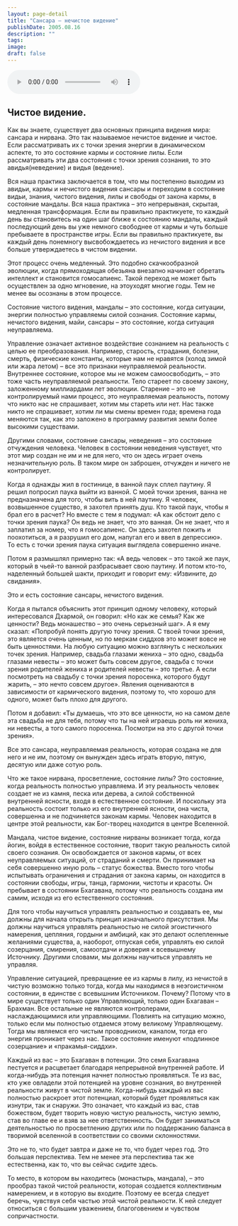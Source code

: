 ```yaml
---
layout: page-detail
title: "Сансара – нечистое видение"
publishDate: 2005.08.16
description: ""
tags:
image:
draft: false
---
```


<audio title="2005.08.16 - Сансара – нечистое видение.mp3" src="https://filer-api.advayta.org/v1.0/public/files/75571" controls=""></audio>

## 
##   **Чистое видение.**  
 Как вы знаете, существует два основных принципа видения мира: сансара и нирвана. Это так называемое нечистое видение и чистое. Если рассматривать их с точки зрения энергии в динамическом аспекте, то это состояние кармы и состояние лилы. Если рассматривать эти два состояния с точки зрения сознания, то это авидья(неведение) и видья (ведение).

 Вся наша практика заключается в том, что мы постепенно выходим из авидьи, кармы и нечистого видения сансары и переходим в состояние видьи, знания, чистого видения, лилы и свободы от закона кармы, в состояние мандалы. Вся наша практика – это непрерывная, скрытая, медленная трансформация. Если вы правильно практикуете, то каждый день вы становитесь на один шаг ближе к состоянию мандалы, каждый последующий день вы уже немного свободнее от кармы и чуть больше пребываете в пространстве игры. Если вы правильно практикуете, вы каждый день понемногу высвобождаетесь из нечистого видения и все больше утверждаетесь в чистом видении.

 Этот процесс очень медленный. Это подобно скачкообразной эволюции, когда прямоходящая обезьяна внезапно начинает обретать интеллект и становится гомосапиенс. Такой переход не может быть осуществлен за одно мгновение, на этоуходят многие годы. Тем не менее вы осознаны в этом процессе.

 Состояние чистого видения, мандалы – это состояние, когда ситуации, энергии полностью управляемы силой сознания. Состояние кармы, нечистого видения, майи, сансары – это состояние, когда ситуация неуправляема.

 Управление означает активное воздействие сознанием на реальность с целью ее преобразования. Например, старость, страдания, болезни, смерть, физические константы, которые нам не нравятся (холод зимой или жара летом) – все это признаки неуправляемой реальности. Внутреннее состояние, которое мы не можем самоосвободить, – это тоже часть неуправляемой реальности. Тело стареет по своему закону, заложенному миллиардами лет эволюции. Старение – это не контролируемый нами процесс, это неуправляемая реальность, потому что никто нас не спрашивает, хотим мы стареть или нет. Нас также никто не спрашивает, хотим ли мы смены времен года; времена года меняются так, как это заложено в программу развития земли более высокими существами.

 Другими словами, состояние сансары, неведения – это состояние отчуждения человека. Человек в состоянии неведения чувствует, что этот мир создан не им и не для него, что он здесь играет очень незначительную роль. В таком мире он заброшен, отчужден и ничего не контролирует.

 Когда я однажды жил в гостинице, в ванной паук сплел паутину. Я решил попросил паука выйти из ванной. С моей точки зрения, ванна не предназначена для того, чтобы вить в ней паутину. Я человек, возвышенное существо, я захотел принять душ. Кто такой паук, чтобы я брал его в расчет? Но вместе с тем я подумал: «А как обстоит дело с точки зрения паука? Он ведь не знает, что это ванная. Он не знает, что я заплатил за номер, что я гомосапиенс. Он здесь захотел пожить и поохотиться, а я разрушил его дом, напугал его и ввел в депрессию». То есть с точки зрения паука ситуация выглядела совершенно иначе.

 Потом я размышлял примерно так: «А ведь человек – это такой же паук, который в чьей-то ванной разбрасывает свою паутину. И потом кто-то, наделенный большей шакти, приходит и говорит ему: «Извините, до свидания».

 Это и есть состояние сансары, нечистого видения.

 Когда я пытался объяснить этот принцип одному человеку, который интересовался Дхармой, он говорил: «Но как же семья? Как же ценности? Ведь монашество – это очень серьезный шаг». А я ему сказал: «Попробуй понять другую точку зрения. С твоей точки зрения, это является очень ценным, но по меркам сиддхов это может вовсе не быть ценностями. На любую ситуацию можно взглянуть с нескольких точек зрения. Например, свадьба глазами жениха – это одно, свадьба глазами невесты – это может быть совсем другое, свадьба с точки зрения родителей жениха и родителей невесты – это третье. А если посмотреть на свадьбу с точки зрения поросенка, которого будут жарить, – это нечто совсем другое». Явления оцениваются в зависимости от кармического видения, поэтому то, что хорошо для одного, может быть плохо для другого.

 Потом я добавил: «Ты думаешь, что это все ценности, но на самом деле эта свадьба не для тебя, потому что ты на ней играешь роль ни жениха, ни невесты, а того самого поросенка. Посмотри на это с другой точки зрения».

 Все это сансара, неуправляемая реальность, которая создана не для него и не им, поэтому он вынужден здесь играть вторую, пятую, десятую или даже сотую роль.

 Что же такое нирвана, просветление, состояние лилы? Это состояние, когда реальность полностью управляема. И эту реальность человек создает не из камня, песка или дерева, а силой собственной внутренней ясности, входя в естественное состояние. И поскольку эта реальность состоит только из его внутренней ясности, она чиста, совершенна и не подчиняется законам кармы. Человек находится в центре этой реальности, как Бог-творец находится в центре Вселенной.

 Мандала, чистое видение, состояние нирваны возникает тогда, когда йогин, войдя в естественное состояние, творит такую реальность силой своего сознания. Он освобождается от законов кармы, от всех неуправляемых ситуаций, от страданий и смерти. Он принимает на себя совершенно иную роль – статус божества. Вместо того чтобы испытывать ограничения и страдания от закона кармы, он находится в состоянии свободы, игры, танца, гармонии, чистоты и красоты. Он пребывает в состоянии Бхагавана, потому что реальность создана им самим, исходя из его естественного состояния.

 Для того чтобы научиться управлять реальностью и создавать ее, мы должны для начала открыть принцип изначального присутствия. Мы должны научиться управлять реальностью не силой эгоистичного намерения, цепляния, гордыни и амбиций, как это делают ослепленные желаниями существа, а, наоборот, отпуская себя, управлять ею силой созерцания, смирения, самоотдачи и доверия к всевышнему Источнику. Другими словами, мы должны научиться управлять не управляя.

 Управление ситуацией, превращение ее из кармы в лилу, из нечистой в чистую возможно только тогда, когда мы находимся в неэгоистичном состоянии, в единстве с всевышним Источником. Почему? Потому что в мире существует только один Управляющий, только один Бхагаван – Брахман. Все остальные не являются контролерами, наслаждающимися или управляющими. Повлиять на ситуацию можно, только если мы полностью отдаемся этому великому Управляющему. Тогда мы являемся его чистым проводником, каналом, тогда его энергия проникает через нас. Такое состояние именуют «подлинное созерцание» и «пракамья-сиддхи».

 Каждый из вас – это Бхагаван в потенции. Это семя Бхагавана пестуется и расцветает благодаря непрерывной внутренней работе. И когда-нибудь эта потенция начнет полностью проявляться. Те из вас, кто уже овладели этой потенцией на уровне сознания, во внутренней реальности живут в чистой земле. Когда-нибудь каждый из вас полностью раскроет этот потенциал, который будет проявляться как изнутри, так и снаружи. Это означает, что каждый из вас, став божеством, будет творить новую чистую реальность, чистую землю, став во главе ее и взяв за нее ответственность. Он будет заниматься деятельностью по просветлению других или по поддержанию баланса в творимой вселенной в соответствии со своими склонностями.

 Это не то, что будет завтра и даже не то, что будет через год. Это большая перспектива. Тем не менее эта перспектива так же естественна, как то, что вы сейчас сидите здесь.

 То место, в котором вы находитесь (монастырь, мандала), – это прообраз такой чистой реальности, которая создается коллективным намерением, и в которую вы входите. Поэтому ее всегда следует беречь, чувствуя себя частью этой чистой реальности. К ней следует относиться с большим уважением, благоговением и чувством сопричастности.
  
  
